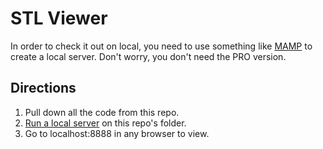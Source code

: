 # STL Viewer
In order to check it out on local, you need to use something like [MAMP](https://www.mamp.info/en/) to create a local server. Don't worry, you don't need the PRO version.

## Directions
1. Pull down all the code from this repo.
2. [Run a local server](https://mac.appstorm.net/reviews/internet-reviews/running-a-local-server-with-mamp/) on this repo's folder.
3. Go to localhost:8888 in any browser to view.
